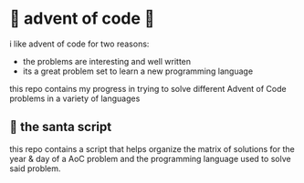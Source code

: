 # 🎄 advent of code 🎄
i like advent of code for two reasons:
- the problems are interesting and well written
- its a great problem set to learn a new programming language

this repo contains my progress in trying to solve different Advent of Code problems in a variety of languages

## 🎅 the santa script
this repo contains a script that helps organize the matrix of solutions for the year & day of a AoC problem and the programming language used to solve said problem. 
 